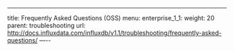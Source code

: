 ---
title: Frequently Asked Questions (OSS)
menu:
  enterprise_1_1:
    weight: 20
    parent: troubleshooting
    url: http://docs.influxdata.com/influxdb/v1.1/troubleshooting/frequently-asked-questions/
—--
